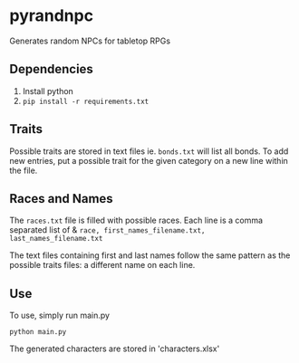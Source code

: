 # pyrandnpc
Generates random NPCs for tabletop RPGs

## Dependencies
1. Install python
2. `pip install -r requirements.txt`

## Traits
Possible traits are stored in text files ie. `bonds.txt` will list all bonds. To add new entries, put a possible trait for the given category on a new line within the file.

## Races and Names
The `races.txt` file is filled with possible races. Each line is a comma separated list of & `race, first_names_filename.txt, last_names_filename.txt`

The text files containing first and last names follow the same pattern as the possible traits files: a different name on each line.

## Use
To use, simply run main.py

`python main.py`

The generated characters are stored in 'characters.xlsx'